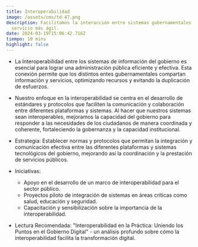 ```yaml
---
title: Interoperabilidad
image: /assets/cms/td-47.png
description: Facilitamos la interacción entre sistemas gubernamentales para un
  servicio más ágil.
date: 2024-03-19T15:06:42.716Z
tiempo: 10 mins
highlight: false
---
```

<!--StartFragment-->

* La Interoperabilidad entre los sistemas de información del gobierno es esencial para lograr una administración pública eficiente y efectiva. Esta conexión permite que los distintos entes gubernamentales compartan información y servicios, optimizando recursos y evitando la duplicación de esfuerzos.
* Nuestro enfoque en la interoperabilidad se centra en el desarrollo de estándares y protocolos que faciliten la comunicación y colaboración entre diferentes plataformas y sistemas. Al hacer que nuestros sistemas sean interoperables, mejoramos la capacidad del gobierno para responder a las necesidades de los ciudadanos de manera coordinada y coherente, fortaleciendo la gobernanza y la capacidad institucional.
* Estrategia: Establecer normas y protocolos que permitan la integración y comunicación efectiva entre las diferentes plataformas y sistemas tecnológicos del gobierno, mejorando así la coordinación y la prestación de servicios públicos.
* Iniciativas:

  * Apoyo en el desarrollo de un marco de interoperabilidad para el sector público.
  * Proyectos piloto de integración de sistemas en áreas críticas como salud, educación y seguridad.
  * Capacitación y sensibilización sobre la importancia de la interoperabilidad.
* Lectura Recomendada: "Interoperabilidad en la Práctica: Uniendo los Puntos en el Gobierno Digital" - un análisis profundo sobre cómo la interoperabilidad facilita la transformación digital.

<!--EndFragment-->